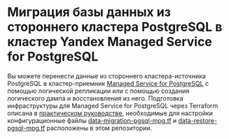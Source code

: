 # Миграция базы данных из стороннего кластера PostgreSQL в кластер Yandex Managed Service for PostgreSQL

Вы можете перенести данные из стороннего кластера-источника PostgreSQL в кластер-приемник [Managed Service for PostgreSQL](https://yandex.cloud/ru/docs/managed-postgresql) с помощью логической репликации или с помощью создания логического дампа и восстановления из него. Подготовка инфраструктуры для Managed Service for PostgreSQL через Terraform описана в [практическом руководстве](https://yandex.cloud/ru/docs/tutorials/dataplatform/postgresql-data-migration#backup), необходимые для настройки конфигурационные файлы [data-migration-pgsql-mpg.tf](data-migration-pgsql-mpg.tf) и [data-restore-pgsql-mpg.tf](data-restore-pgsql-mpg.tf) расположены в этом репозитории.
